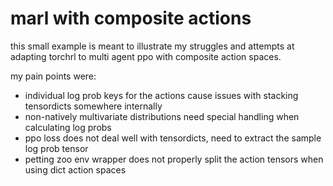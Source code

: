 # marl with composite actions

this small example is meant to illustrate my struggles and attempts at adapting torchrl to multi agent ppo with composite action spaces.

my pain points were:
- individual log prob keys for the actions cause issues with stacking tensordicts somewhere internally
- non-natively multivariate distributions need special handling when calculating log probs
- ppo loss does not deal well with tensordicts, need to extract the sample log prob tensor
- petting zoo env wrapper does not properly split the action tensors when using dict action spaces